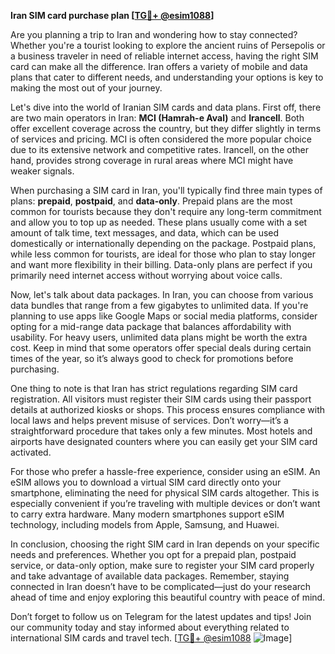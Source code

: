 **Iran SIM card purchase plan [[TG💪+ @esim1088](https://t.me/s/esim1088)]**

Are you planning a trip to Iran and wondering how to stay connected? Whether you're a tourist looking to explore the ancient ruins of Persepolis or a business traveler in need of reliable internet access, having the right SIM card can make all the difference. Iran offers a variety of mobile and data plans that cater to different needs, and understanding your options is key to making the most out of your journey.

Let's dive into the world of Iranian SIM cards and data plans. First off, there are two main operators in Iran: **MCI (Hamrah-e Aval)** and **Irancell**. Both offer excellent coverage across the country, but they differ slightly in terms of services and pricing. MCI is often considered the more popular choice due to its extensive network and competitive rates. Irancell, on the other hand, provides strong coverage in rural areas where MCI might have weaker signals.

When purchasing a SIM card in Iran, you'll typically find three main types of plans: **prepaid**, **postpaid**, and **data-only**. Prepaid plans are the most common for tourists because they don't require any long-term commitment and allow you to top up as needed. These plans usually come with a set amount of talk time, text messages, and data, which can be used domestically or internationally depending on the package. Postpaid plans, while less common for tourists, are ideal for those who plan to stay longer and want more flexibility in their billing. Data-only plans are perfect if you primarily need internet access without worrying about voice calls.

Now, let's talk about data packages. In Iran, you can choose from various data bundles that range from a few gigabytes to unlimited data. If you're planning to use apps like Google Maps or social media platforms, consider opting for a mid-range data package that balances affordability with usability. For heavy users, unlimited data plans might be worth the extra cost. Keep in mind that some operators offer special deals during certain times of the year, so it’s always good to check for promotions before purchasing.

One thing to note is that Iran has strict regulations regarding SIM card registration. All visitors must register their SIM cards using their passport details at authorized kiosks or shops. This process ensures compliance with local laws and helps prevent misuse of services. Don’t worry—it’s a straightforward procedure that takes only a few minutes. Most hotels and airports have designated counters where you can easily get your SIM card activated.

For those who prefer a hassle-free experience, consider using an eSIM. An eSIM allows you to download a virtual SIM card directly onto your smartphone, eliminating the need for physical SIM cards altogether. This is especially convenient if you’re traveling with multiple devices or don’t want to carry extra hardware. Many modern smartphones support eSIM technology, including models from Apple, Samsung, and Huawei.

In conclusion, choosing the right SIM card in Iran depends on your specific needs and preferences. Whether you opt for a prepaid plan, postpaid service, or data-only option, make sure to register your SIM card properly and take advantage of available data packages. Remember, staying connected in Iran doesn’t have to be complicated—just do your research ahead of time and enjoy exploring this beautiful country with peace of mind.

Don’t forget to follow us on Telegram for the latest updates and tips! Join our community today and stay informed about everything related to international SIM cards and travel tech. [[TG💪+ @esim1088](https://t.me/s/esim1088) ![Image](https://i.postimg.cc/Y0z9fWf4/image.png)]
